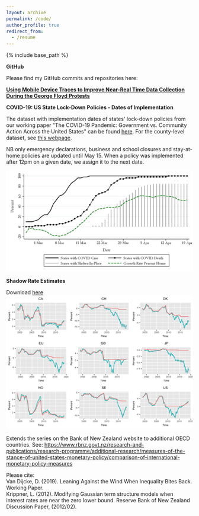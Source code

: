 ```yaml
---
layout: archive
permalink: /code/
author_profile: true
redirect_from:
  - /resume
---
```


{% include base_path %}

**GitHub** 

Please find my GitHub commits and repositories here:

<div class="github-card" data-github="davidvandijcke" data-width="400" data-height="" data-theme="default"></div>
<script src="//cdn.jsdelivr.net/github-cards/latest/widget.js"></script>

[**Using Mobile Device Traces to Improve Near-Real Time Data Collection During the George Floyd Protests**](https://github.com/Davidvandijcke/FLOYDTRACES_PUBLIC)


**COVID-19: US State Lock-Down Policies - Dates of Implementation** 

The dataset with implementation dates of states' lock-down policies from our working paper "The COVID-19 Pandemic: Government vs. Community Action Across the United States" can be found [here](../files/CoronavirusStateTracking_15may_adj.csv). For the county-level dataset, see [this webpage](https://www.naco.org/resources/featured/coronavirus-disease-2019). 

NB only emergency declarations, business and school closures and stay-at-home policies are updated until May 15. When a policy was implemented after 12pm on a given date, we assign it to the next date.

<img src="../images/timeline.jpg" alt="hi" class="inline"/> <br/>


**Shadow Rate Estimates** 

Download [here](../files/SSR.csv)
<img src="../images/shadowplot.jpg" alt="hi" class="inline"/> <br/>

Extends the series on the Bank of New Zealand website to additional OECD countries. 
See: https://www.rbnz.govt.nz/research-and-publications/research-programme/additional-research/measures-of-the-stance-of-united-states-monetary-policy/comparison-of-international-monetary-policy-measures


Please cite:  <br/>
Van Dijcke, D. (2019). Leaning Against the Wind When Inequality Bites Back. Working Paper.  <br/>
Krippner, L. (2012). Modifying Gaussian term structure models when interest rates are near the zero lower bound. Reserve Bank of New Zealand Discussion Paper, (2012/02).



